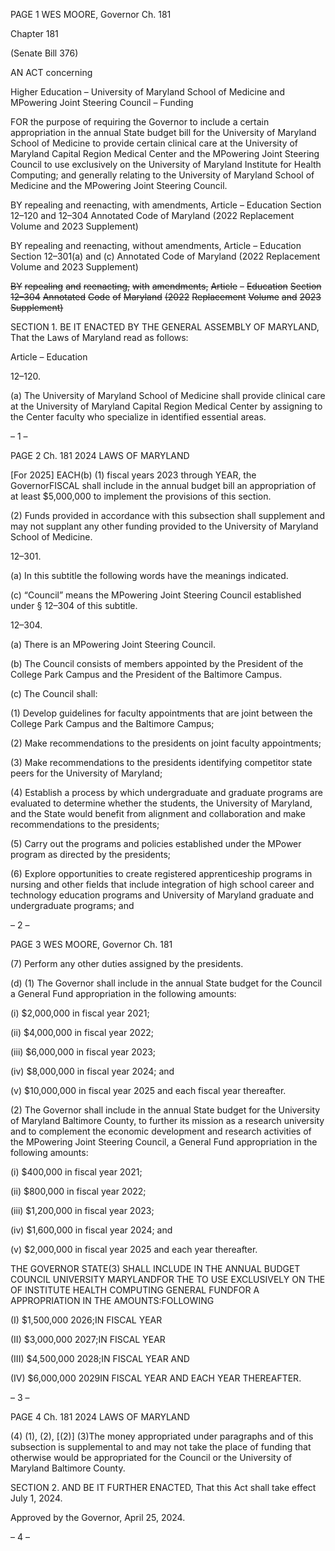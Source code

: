 PAGE 1
WES MOORE, Governor Ch. 181

Chapter 181

(Senate Bill 376)

AN ACT concerning

Higher Education – University of Maryland School of Medicine and MPowering
Joint Steering Council – Funding

FOR the purpose of requiring the Governor to include a certain appropriation in the annual
State budget bill for the University of Maryland School of Medicine to provide certain
clinical care at the University of Maryland Capital Region Medical Center and the
MPowering Joint Steering Council to use exclusively on the University of Maryland
Institute for Health Computing; and generally relating to the University of Maryland
School of Medicine and the MPowering Joint Steering Council.

BY repealing and reenacting, with amendments,
Article – Education
Section 12–120 and 12–304
Annotated Code of Maryland
(2022 Replacement Volume and 2023 Supplement)

BY repealing and reenacting, without amendments,
Article – Education
Section 12–301(a) and (c)
Annotated Code of Maryland
(2022 Replacement Volume and 2023 Supplement)

~~BY~~ ~~repealing~~ ~~and~~ ~~reenacting,~~ ~~with~~ ~~amendments,~~
~~Article~~ ~~–~~ ~~Education~~
~~Section~~ ~~12–304~~
~~Annotated~~ ~~Code~~ ~~of~~ ~~Maryland~~
~~(2022~~ ~~Replacement~~ ~~Volume~~ ~~and~~ ~~2023~~ ~~Supplement)~~

SECTION 1. BE IT ENACTED BY THE GENERAL ASSEMBLY OF MARYLAND,
That the Laws of Maryland read as follows:

Article – Education

12–120.

(a) The University of Maryland School of Medicine shall provide clinical care at
the University of Maryland Capital Region Medical Center by assigning to the Center faculty
who specialize in identified essential areas.

– 1 –

PAGE 2
Ch. 181 2024 LAWS OF MARYLAND

[For 2025] EACH(b) (1) fiscal years 2023 through YEAR, the GovernorFISCAL
shall include in the annual budget bill an appropriation of at least $5,000,000 to implement
the provisions of this section.

(2) Funds provided in accordance with this subsection shall supplement
and may not supplant any other funding provided to the University of Maryland School of
Medicine.

12–301.

(a) In this subtitle the following words have the meanings indicated.

(c) “Council” means the MPowering Joint Steering Council established under §
12–304 of this subtitle.

12–304.

(a) There is an MPowering Joint Steering Council.

(b) The Council consists of members appointed by the President of the College
Park Campus and the President of the Baltimore Campus.

(c) The Council shall:

(1) Develop guidelines for faculty appointments that are joint between the
College Park Campus and the Baltimore Campus;

(2) Make recommendations to the presidents on joint faculty
appointments;

(3) Make recommendations to the presidents identifying competitor state
peers for the University of Maryland;

(4) Establish a process by which undergraduate and graduate programs
are evaluated to determine whether the students, the University of Maryland, and the
State would benefit from alignment and collaboration and make recommendations to the
presidents;

(5) Carry out the programs and policies established under the MPower
program as directed by the presidents;

(6) Explore opportunities to create registered apprenticeship programs in
nursing and other fields that include integration of high school career and technology
education programs and University of Maryland graduate and undergraduate programs;
and

– 2 –

PAGE 3
WES MOORE, Governor Ch. 181

(7) Perform any other duties assigned by the presidents.

(d) (1) The Governor shall include in the annual State budget for the Council
a General Fund appropriation in the following amounts:

(i) $2,000,000 in fiscal year 2021;

(ii) $4,000,000 in fiscal year 2022;

(iii) $6,000,000 in fiscal year 2023;

(iv) $8,000,000 in fiscal year 2024; and

(v) $10,000,000 in fiscal year 2025 and each fiscal year thereafter.

(2) The Governor shall include in the annual State budget for the
University of Maryland Baltimore County, to further its mission as a research university
and to complement the economic development and research activities of the MPowering
Joint Steering Council, a General Fund appropriation in the following amounts:

(i) $400,000 in fiscal year 2021;

(ii) $800,000 in fiscal year 2022;

(iii) $1,200,000 in fiscal year 2023;

(iv) $1,600,000 in fiscal year 2024; and

(v) $2,000,000 in fiscal year 2025 and each year thereafter.

THE GOVERNOR STATE(3) SHALL INCLUDE IN THE ANNUAL BUDGET
COUNCIL UNIVERSITY MARYLANDFOR THE TO USE EXCLUSIVELY ON THE OF
INSTITUTE HEALTH COMPUTING GENERAL FUNDFOR A APPROPRIATION IN THE
AMOUNTS:FOLLOWING

(I) $1,500,000 2026;IN FISCAL YEAR

(II) $3,000,000 2027;IN FISCAL YEAR

(III) $4,500,000 2028;IN FISCAL YEAR AND

(IV) $6,000,000 2029IN FISCAL YEAR AND EACH YEAR
THEREAFTER.

– 3 –

PAGE 4
Ch. 181 2024 LAWS OF MARYLAND

(4) (1), (2), [(2)] (3)The money appropriated under paragraphs and of this
subsection is supplemental to and may not take the place of funding that otherwise would
be appropriated for the Council or the University of Maryland Baltimore County.

SECTION 2. AND BE IT FURTHER ENACTED, That this Act shall take effect July
1, 2024.

Approved by the Governor, April 25, 2024.

– 4 –